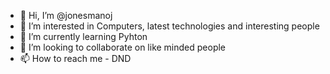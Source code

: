 - 👋 Hi, I’m @jonesmanoj
- 👀 I’m interested in Computers, latest technologies and interesting people
- 🌱 I’m currently learning Pyhton
- 💞️ I’m looking to collaborate on like minded people
- 📫 How to reach me - DND

<!---
jonesmanoj/jonesmanoj is a ✨ special ✨ repository because its `README.md` (this file) appears on your GitHub profile.
You can click the Preview link to take a look at your changes.
--->
